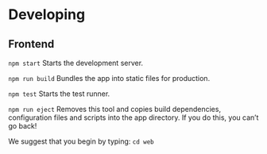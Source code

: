 # Developing

## Frontend
`npm start` Starts the development server.

`npm run build` Bundles the app into static files for production.

`npm test` Starts the test runner.

`npm run eject` Removes this tool and copies build dependencies, configuration files and scripts into the app directory. If you do this, you can’t go back!

We suggest that you begin by typing: `cd web`